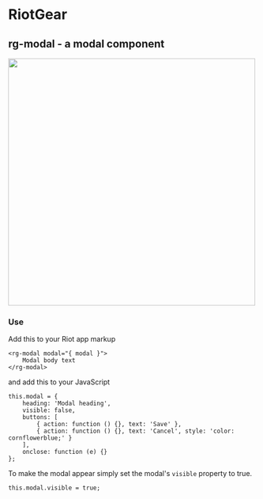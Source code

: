 # RiotGear

## rg-modal - a modal component

<img src="https://raw.githubusercontent.com/RiotGear/rg-modal/master/demo/img/example.png" width="500px" />

### Use

Add this to your Riot app markup

	<rg-modal modal="{ modal }">
		Modal body text
	</rg-modal>

and add this to your JavaScript

	this.modal = {
		heading: 'Modal heading',
		visible: false,
		buttons: [
			{ action: function () {}, text: 'Save' },
			{ action: function () {}, text: 'Cancel', style: 'color: cornflowerblue;' }
		],
		onclose: function (e) {}
	};

To make the modal appear simply set the modal's `visible` property to true.

	this.modal.visible = true;
	
